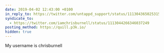 ```yaml
---
date: 2019-04-02 12:43:00 +0100
in_reply_to: https://twitter.com/untappd_support/status/1113043650253152258
syndicate_to:
  - https://twitter.com/iamchrisburnell/status/1113044266346037249
posting_method: https://quill.p3k.io/
hidden: true
---
```


My username is chrisburnell
